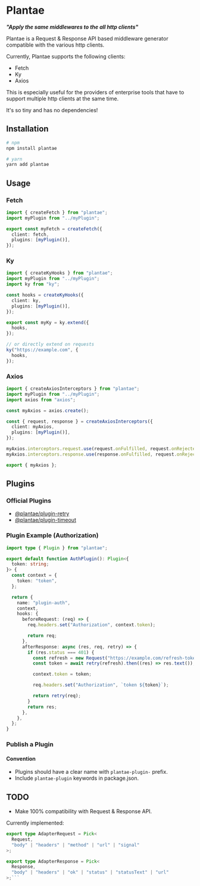 # Plantae

**_"Apply the same middlewares to the all http clients"_**

Plantae is a Request & Response API based middleware generator compatible with the various http clients.

Currently, Plantae supports the following clients:

- Fetch
- Ky
- Axios

This is especially useful for the providers of enterprise tools that have to support multiple http clients at the same time.

It's so tiny and has no dependencies!

## Installation

```bash
# npm
npm install plantae

# yarn
yarn add plantae
```

## Usage

### Fetch

```ts
import { createFetch } from "plantae";
import myPlugin from "../myPlugin";

export const myFetch = createFetch({
  client: fetch,
  plugins: [myPlugin()],
});
```

### Ky

```ts
import { createKyHooks } from "plantae";
import myPlugin from "../myPlugin";
import ky from "ky";

const hooks = createKyHooks({
  client: ky,
  plugins: [myPlugin()],
});

export const myKy = ky.extend({
  hooks,
});

// or directly extend on requests
ky("https://example.com", {
  hooks,
});
```

### Axios

```ts
import { createAxiosInterceptors } from "plantae";
import myPlugin from "../myPlugin";
import axios from "axios";

const myAxios = axios.create();

const { request, response } = createAxiosInterceptors({
  client: myAxios,
  plugins: [myPlugin()],
});

myAxios.interceptors.request.use(request.onFulfilled, request.onRejected);
myAxios.interceptors.response.use(response.onFulfilled, request.onRejected);

export { myAxios };
```

## Plugins

### Official Plugins

- [@plantae/plugin-retry](packages/plugin-retry)
- [@plantae/plugin-timeout](packages/plugin-timeout)

### Plugin Example (Authorization)

```ts
import type { Plugin } from "plantae";

export default function AuthPlugin(): Plugin<{
  token: string;
}> {
  const context = {
    token: "token",
  };

  return {
    name: "plugin-auth",
    context,
    hooks: {
      beforeRequest: (req) => {
        req.headers.set("Authorization", context.token);

        return req;
      },
      afterResponse: async (res, req, retry) => {
        if (res.status === 401) {
          const refresh = new Request("https://example.com/refresh-token");
          const token = await retry(refresh).then((res) => res.text());

          context.token = token;

          req.headers.set("Authorization", `token ${token}`);

          return retry(req);
        }
        return res;
      },
    },
  };
}
```

### Publish a Plugin

#### Convention

- Plugins should have a clear name with `plantae-plugin-` prefix.
- Include `plantae-plugin` keywords in package.json.

## TODO

- Make 100% compatibility with Request & Response API.

Currently implemented:

````ts
export type AdapterRequest = Pick<
  Request,
  "body" | "headers" | "method" | "url" | "signal"
>;

export type AdapterResponse = Pick<
  Response,
  "body" | "headers" | "ok" | "status" | "statusText" | "url"
>;```
````
